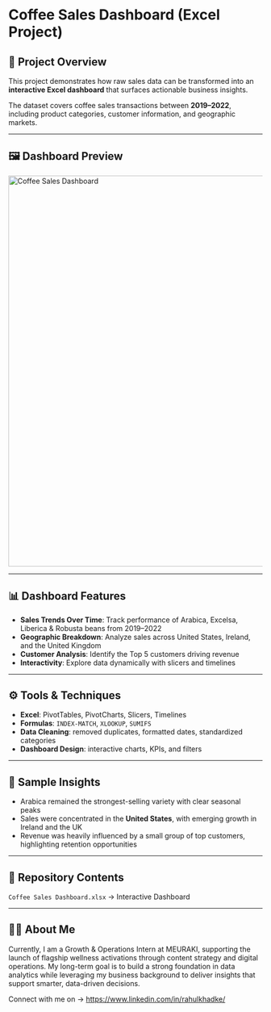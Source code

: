 # Coffee Sales Dashboard (Excel Project)

## 📌 Project Overview
This project demonstrates how raw sales data can be transformed into an **interactive Excel dashboard** that surfaces actionable business insights.

The dataset covers coffee sales transactions between **2019–2022**, including product categories, customer information, and geographic markets.

---

## 🖼️ Dashboard Preview 

<img width="1494" height="775" alt="Coffee Sales Dashboard" src="https://github.com/user-attachments/assets/44920748-13a7-4ffc-8ffd-4eb1ca0c37fe" />

---

## 📊 Dashboard Features
- **Sales Trends Over Time**: Track performance of Arabica, Excelsa, Liberica & Robusta beans from 2019–2022  
- **Geographic Breakdown**: Analyze sales across United States, Ireland, and the United Kingdom  
- **Customer Analysis**: Identify the Top 5 customers driving revenue  
- **Interactivity**: Explore data dynamically with slicers and timelines

---

## ⚙️ Tools & Techniques
- **Excel**: PivotTables, PivotCharts, Slicers, Timelines  
- **Formulas**: `INDEX-MATCH`, `XLOOKUP`, `SUMIFS`  
- **Data Cleaning**: removed duplicates, formatted dates, standardized categories  
- **Dashboard Design**: interactive charts, KPIs, and filters

---

## 🔎 Sample Insights
- Arabica remained the strongest-selling variety with clear seasonal peaks  
- Sales were concentrated in the **United States**, with emerging growth in Ireland and the UK  
- Revenue was heavily influenced by a small group of top customers, highlighting retention opportunities  

---

## 📂 Repository Contents
`Coffee Sales Dashboard.xlsx` → Interactive Dashboard

---

## 🙋‍♂️ About Me
Currently, I am a Growth & Operations Intern at MEURAKI, supporting the launch of flagship wellness activations through content strategy and digital operations.
My long-term goal is to build a strong foundation in data analytics while leveraging my business background to deliver insights that support smarter, data-driven decisions.

Connect with me on → https://www.linkedin.com/in/rahulkhadke/
